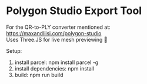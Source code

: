 # Polygon Studio Export Tool

For the QR-to-PLY converter mentioned at: https://maxandliisi.com/polygon-studio
<br>Uses Three.JS for live mesh previewing 🐬

Setup:
1. install parcel: npm install parcel -g
2. install dependencies: npm install
3. build: npm run build
